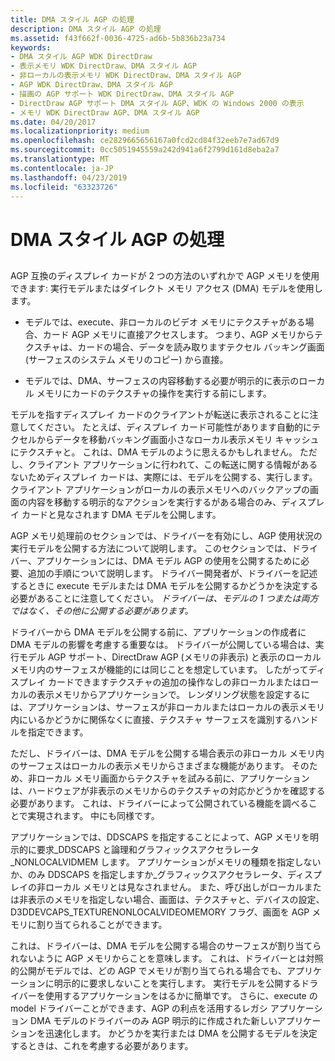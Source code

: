 ```yaml
---
title: DMA スタイル AGP の処理
description: DMA スタイル AGP の処理
ms.assetid: f43f662f-0036-4725-ad6b-5b836b23a734
keywords:
- DMA スタイル AGP WDK DirectDraw
- 表示メモリ WDK DirectDraw、DMA スタイル AGP
- 非ローカルの表示メモリ WDK DirectDraw、DMA スタイル AGP
- AGP WDK DirectDraw、DMA スタイル AGP
- 描画の AGP サポート WDK DirectDraw、DMA スタイル AGP
- DirectDraw AGP サポート DMA スタイル AGP、WDK の Windows 2000 の表示
- メモリ WDK DirectDraw AGP、DMA スタイル AGP
ms.date: 04/20/2017
ms.localizationpriority: medium
ms.openlocfilehash: ce2829665656167a0fcd2cd84f32eeb7e7ad67d9
ms.sourcegitcommit: 0cc5051945559a242d941a6f2799d161d8eba2a7
ms.translationtype: MT
ms.contentlocale: ja-JP
ms.lasthandoff: 04/23/2019
ms.locfileid: "63323726"
---
```

# <a name="handling-dma-style-agp"></a>DMA スタイル AGP の処理


## <span id="ddk_handling_dma_style_agp_gg"></span><span id="DDK_HANDLING_DMA_STYLE_AGP_GG"></span>


AGP 互換のディスプレイ カードが 2 つの方法のいずれかで AGP メモリを使用できます: 実行モデルまたはダイレクト メモリ アクセス (DMA) モデルを使用します。

-   モデルでは、execute、非ローカルのビデオ メモリにテクスチャがある場合、カード AGP メモリに直接アクセスします。 つまり、AGP メモリからテクスチャは、カードの場合、データを読み取りますテクセル バッキング画面 (サーフェスのシステム メモリのコピー) から直接。

-   モデルでは、DMA、サーフェスの内容移動する必要が明示的に表示のローカル メモリにカードのテクスチャの操作を実行する前にします。

モデルを指すディスプレイ カードのクライアントが転送に表示されることに注意してください。 たとえば、ディスプレイ カード可能性があります自動的にテクセルからデータを移動バッキング画面小さなローカル表示メモリ キャッシュにテクスチャと。 これは、DMA モデルのように思えるかもしれません。 ただし、クライアント アプリケーションに行われて、この転送に関する情報があるないためディスプレイ カードは、実際には、モデルを公開する、実行します。 クライアント アプリケーションがローカルの表示メモリへのバックアップの画面の内容を移動する明示的なアクションを実行するがある場合のみ、ディスプレイ カードと見なされます DMA モデルを公開します。

AGP メモリ処理前のセクションでは、ドライバーを有効にし、AGP 使用状況の実行モデルを公開する方法について説明します。 このセクションでは、ドライバー、アプリケーションには、DMA モデル AGP の使用を公開するために必要、追加の手順について説明します。 ドライバー開発者が、ドライバーを記述するときに execute モデルまたは DMA モデルを公開するかどうかを決定する必要があることに注意してください。 *ドライバーは、モデルの 1 つまたは両方ではなく、その他に公開する必要があります。*

ドライバーから DMA モデルを公開する前に、アプリケーションの作成者に DMA モデルの影響を考慮する重要なは。 ドライバーが公開している場合は、実行モデル AGP サポート、DirectDraw AGP (メモリの非表示) と表示のローカル メモリ内のサーフェスが機能的には同じことを想定しています。 したがってディスプレイ カードできますテクスチャの追加の操作なしの非ローカルまたはローカルの表示メモリからアプリケーションで。 レンダリング状態を設定するには、アプリケーションは、サーフェスが非ローカルまたはローカルの表示メモリ内にいるかどうかに関係なくに直接、テクスチャ サーフェスを識別するハンドルを指定できます。

ただし、ドライバーは、DMA モデルを公開する場合表示の非ローカル メモリ内のサーフェスはローカルの表示メモリからさまざまな機能があります。 そのため、非ローカル メモリ画面からテクスチャを試みる前に、アプリケーションは、ハードウェアが非表示のメモリからのテクスチャの対応かどうかを確認する必要があります。 これは、ドライバーによって公開されている機能を調べることで実現されます。 中にも同様です。

アプリケーションでは、DDSCAPS を指定することによって、AGP メモリを明示的に要求\_DDSCAPS と論理和グラフィックスアクセラレータ\_NONLOCALVIDMEM します。 アプリケーションがメモリの種類を指定しないか、のみ DDSCAPS を指定しますか\_グラフィックスアクセラレータ、ディスプレイの非ローカル メモリとは見なされません。 また、呼び出しがローカルまたは非表示のメモリを指定しない場合、画面は、テクスチャと、デバイスの設定、D3DDEVCAPS\_TEXTURENONLOCALVIDEOMEMORY フラグ、画面を AGP メモリに割り当てられることができます。

これは、ドライバーは、DMA モデルを公開する場合のサーフェスが割り当てられないように AGP メモリからことを意味します。 これは、ドライバーとは対照的公開がモデルでは、どの AGP でメモリが割り当てられる場合でも、アプリケーションに明示的に要求しないことを実行します。 実行モデルを公開するドライバーを使用するアプリケーションをはるかに簡単です。 さらに、execute の model ドライバーことができます、AGP の利点を活用するレガシ アプリケーション DMA モデルのドライバーのみ AGP 明示的に作成された新しいアプリケーションを迅速化します。 かどうかを実行または DMA を公開するモデルを決定するときは、これを考慮する必要があります。

 

 





